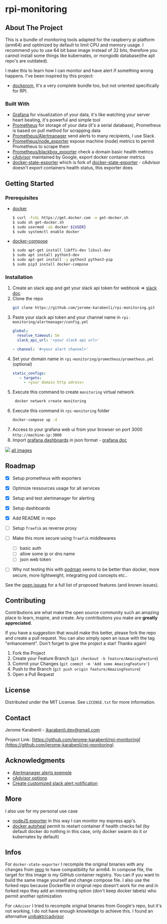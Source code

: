 # rpi-monitoring
<div id="top"></div>



<!-- ABOUT THE PROJECT -->
## About The Project

This is a bundle of monitoring tools adapted for the raspberry pi platform (arm64) and optimized by default to limit CPU and memory usage. I recommend you to use 64 bit base image instead of 32 bits, therefore you cannot install some things like kubernates, or mongodb database(the apt repo's are outdated).

I make this to learn how I can monitor and have alert if something wrong happens. I've been inspired by this project:
* [dockprom](https://github.com/stefanprodan/dockprom), It's a very complete bundle too, but not oriented specifically for RPI.


### Built With

* [Grafana](https://github.com/grafana/grafana) for visualization of your data, it's like watching your server heart beating, it's powerful and simple tool
* [Prometheus](https://github.com/prometheus/prometheus) for storage of your data (it's a serial database), Prometheus is based on pull method for scrapping data
* [Prometheus/Alertmanager](https://github.com/prometheus/alertmanager) send alerts to many recipients, I use Slack.
* [Prometheus/node_exporter](https://github.com/prometheus/node_exporter) expose machine (node) metrics to permit Prometheus to scrape them
* [Prometheus/blackbox_exporter](https://github.com/prometheus/blackbox_exporter) check a domain basic health metrics
* [cAdvisor](https://github.com/google/cadvisor) maintained by Google, export docker container metrics
* [docker-state-exporter](https://github.com/AdaptiveConsulting/docker_state_exporter) which is fork of [docker-state-exporter](https://github.com/karugaru/docker_state_exporter) - cAdvisor doesn't export containers health status, this exporter does


<!-- GETTING STARTED -->
## Getting Started
### Prerequisites

* [docker](https://docs.docker.com/get-docker/)
  ```sh
  $ curl -fsSL https://get.docker.com -o get-docker.sh
  $ sudo sh get-docker.sh
  $ sudo usermod -aG docker ${USER}
  $ sudo systemctl enable docker
  ```
* [docker-compose](https://dev.to/elalemanyo/how-to-install-docker-and-docker-compose-on-raspberry-pi-1mo)
  ```sh
  $ sudo apt-get install libffi-dev libssl-dev
  $ sudo apt install python3-dev
  $ sudo apt-get install -y python3 python3-pip
  $ sudo pip3 install docker-compose
  ```

### Installation

1. Create an slack app and get your slack api token for webhook => [slack doc](https://api.slack.com/messaging/webhooks)
2. Clone the repo
   ```sh
   git clone https://github.com/jerome-karabenli/rpi-monitoring.git
   ```
3. Paste your slack api token and your channel name in ``rpi-monitoring/alertmanager/config.yml``
   ```yaml
   global:
     resolve_timeout: 5m
     slack_api_url: '<your slack api url>'
   ```
   ```yaml
   - channel: '#<your alert channel>'
   ```
4. Set your domain name in ``rpi-monitoring/prometheus/prometheus.yml`` (optional)
   ```yml
   static_configs:
      - targets:
        - <your domain http adress>
   ```
5. Execute this command to create ``monitoring`` virtual network 
   ```sh
    docker network create monitoring
    ```
6. Execute this command in ``rpi-monitoring`` folder
    ```sh
    docker-compose up -d
    ```
7. Access to your grafana web ui from your browser on port 3000 ``http://machine-ip:3000``
8. Import [grafana dashboards](https://github.com/jerome-karabenli/rpi-monitoring/tree/main/dashboards) in json format - [grafana doc](https://grafana.com/docs/grafana/latest/dashboards/export-import/#import-dashboard)

![](images/main-1.png)
[all images](https://github.com/jerome-karabenli/rpi-monitoring/tree/main/images)





<!-- ROADMAP -->
## Roadmap

- [x] Setup prometheus with exporters
- [x] Optimize ressources usage for all services
- [x] Setup and test alertmanager for alerting
- [x] Setup dashboards
- [x] Add README in repo
- [ ] Setup ``Traefik`` as reverse proxy
- [ ] Make this more secure using ``Traefik`` middlewares
    - [ ] basic auth
    - [ ] allow some ip or dns name
    - [ ] json web token
- [ ] Why not testing this with [podman](https://podman.io/) seems to be better than docker, more secure, more lightweight, integrating pod concepts etc..


See the [open issues](https://github.com/jerome-karabenli/readme-template/issues) for a full list of proposed features (and known issues).


<!-- CONTRIBUTING -->
## Contributing

Contributions are what make the open source community such an amazing place to learn, inspire, and create. Any contributions you make are **greatly appreciated**.

If you have a suggestion that would make this better, please fork the repo and create a pull request. You can also simply open an issue with the tag "enhancement".
Don't forget to give the project a star! Thanks again!

1. Fork the Project
2. Create your Feature Branch (`git checkout -b feature/AmazingFeature`)
3. Commit your Changes (`git commit -m 'Add some AmazingFeature'`)
4. Push to the Branch (`git push origin feature/AmazingFeature`)
5. Open a Pull Request


<!-- LICENSE -->
## License

Distributed under the MIT License. See `LICENSE.txt` for more information.



<!-- CONTACT -->
## Contact

Jerome Karabenli - jkarabenli.dev@gmail.com

Project Link: [https://github.com/jerome-karabenli/rpi-monitoring](https://github.com/jerome-karabenli/rpi-monitoring)




<!-- ACKNOWLEDGMENTS -->
## Acknowledgments

* [Alertmanager alerts exemple](https://awesome-prometheus-alerts.grep.to/rules.html)
* [cAdvisor options](https://github.com/google/cadvisor/blob/master/docs/runtime_options.md)
* [Create customized slack alert notification](https://hodovi.cc/blog/creating-awesome-alertmanager-templates-for-slack/)


<!-- MORE -->
## More

I also use for my personal use case

* [nodeJS exporter](https://www.npmjs.com/package/express-prom-bundle) in this way I can monitor my express app's.
* [docker autoheal](https://hub.docker.com/r/willfarrell/autoheal/) permit to restart container if health checks fail (by default docker do nothing in this case, only docker swarm do it or kubernates by default)

## Infos
For ``docker-state-exporter`` I recompile the original binaries with any changes from [repo](https://github.com/AdaptiveConsulting/docker_state_exporter) to have compatibility for arm64. In compose file, the target for this image is my GitHub container registry. You can if you want to build the same image yourself and change compose file. 
I also use the forked repo because Dockerfile in original repo doesn't work for me and in forked repo they add an interesting option (don't keep docker labels) who permit another optimization


For ``cAdvisor`` I tried to recompile original binaries from Google's repo, but it's not working, I do not have enough knowledge to achieve this. I found an alternative [unibaktr/cadvisor](https://hub.docker.com/r/unibaktr/cadvisor)

